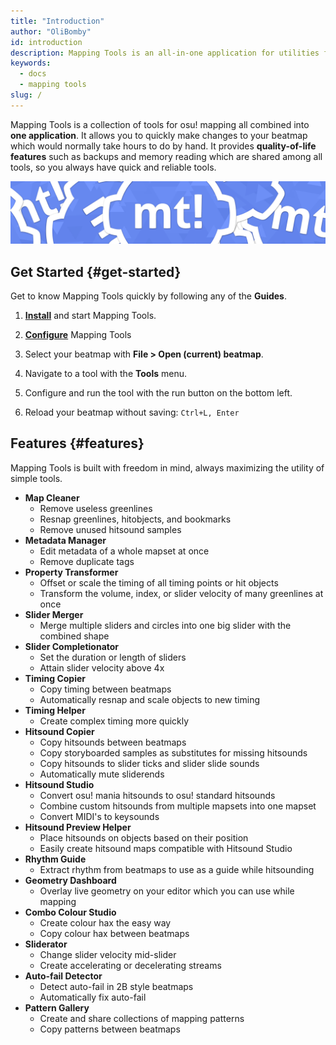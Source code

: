 ```yaml
---
title: "Introduction"
author: "OliBomby"
id: introduction
description: Mapping Tools is an all-in-one application for utilities for mapping in osu!.
keywords:
  - docs
  - mapping tools
slug: /
---
```

Mapping Tools is a collection of tools for osu! mapping all combined into **one application**.
It allows you to quickly make changes to your beatmap which would normally take hours to do by hand.
It provides **quality-of-life features** such as backups and memory reading which are shared among all tools, so you always have quick and reliable tools. 

![Mapping Tools Logo](/img/mt_banner.png)

## Get Started {#get-started}

Get to know Mapping Tools quickly by following any of the **Guides**.


1. [**Install**](02-installation.md) and start Mapping Tools.

2. [**Configure**](02-installation.md#setup) Mapping Tools

3. Select your beatmap with **File > Open (current) beatmap**.

4. Navigate to a tool with the **Tools** menu.

5. Configure and run the tool with the run button on the bottom left.

6. Reload your beatmap without saving: `Ctrl+L, Enter`

## Features {#features}

Mapping Tools is built with freedom in mind, always maximizing the utility of simple tools.

- **Map Cleaner**
  - Remove useless greenlines
  - Resnap greenlines, hitobjects, and bookmarks
  - Remove unused hitsound samples
- **Metadata Manager**
  - Edit metadata of a whole mapset at once
  - Remove duplicate tags
- **Property Transformer**
  - Offset or scale the timing of all timing points or hit objects
  - Transform the volume, index, or slider velocity of many greenlines at once
- **Slider Merger**
  - Merge multiple sliders and circles into one big slider with the combined shape
- **Slider Completionator**
  - Set the duration or length of sliders
  - Attain slider velocity above 4x
- **Timing Copier**
  - Copy timing between beatmaps
  - Automatically resnap and scale objects to new timing
- **Timing Helper**
  - Create complex timing more quickly
- **Hitsound Copier**
  - Copy hitsounds between beatmaps
  - Copy storyboarded samples as substitutes for missing hitsounds
  - Copy hitsounds to slider ticks and slider slide sounds
  - Automatically mute sliderends
- **Hitsound Studio**
  - Convert osu! mania hitsounds to osu! standard hitsounds
  - Combine custom hitsounds from multiple mapsets into one mapset
  - Convert MIDI's to keysounds
- **Hitsound Preview Helper**
  - Place hitsounds on objects based on their position
  - Easily create hitsound maps compatible with Hitsound Studio
- **Rhythm Guide**
  - Extract rhythm from beatmaps to use as a guide while hitsounding
- **Geometry Dashboard**
  - Overlay live geometry on your editor which you can use while mapping
- **Combo Colour Studio**
  - Create colour hax the easy way
  - Copy colour hax between beatmaps
- **Sliderator**
  - Change slider velocity mid-slider
  - Create accelerating or decelerating streams
- **Auto-fail Detector** 
  - Detect auto-fail in 2B style beatmaps
  - Automatically fix auto-fail
- **Pattern Gallery**
  - Create and share collections of mapping patterns
  - Copy patterns between beatmaps